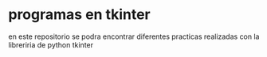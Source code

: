 # programas en tkinter
en este repositorio se podra encontrar diferentes practicas realizadas con la libreriria de python tkinter
